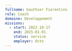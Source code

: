 ```yaml
---
fullname: Gauthier Fiorentino
role: Coach
domaine: Développement
missions:
  - start: 2022-10-17
    end: 2025-01-01
    status: service
    employer: Octo
---
```



